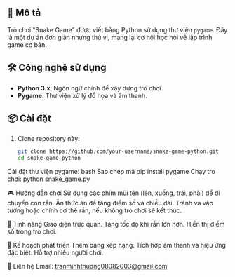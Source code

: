 
## 🚀 Mô tả
Trò chơi "Snake Game" được viết bằng Python sử dụng thư viện `pygame`. Đây là một dự án đơn giản nhưng thú vị, mang lại cơ hội học hỏi về lập trình game cơ bản.

## 🛠️ Công nghệ sử dụng
- **Python 3.x**: Ngôn ngữ chính để xây dựng trò chơi.
- **Pygame**: Thư viện xử lý đồ họa và âm thanh.

## 📦 Cài đặt
1. Clone repository này:
   ```bash
   git clone https://github.com/your-username/snake-game-python.git
   cd snake-game-python
Cài đặt thư viện pygame:
bash
Sao chép mã
pip install pygame
Chạy trò chơi:
python snake_game.py

🎮 Hướng dẫn chơi
Sử dụng các phím mũi tên (lên, xuống, trái, phải) để di chuyển con rắn.
Ăn thức ăn để tăng điểm số và chiều dài.
Tránh va vào tường hoặc chính cơ thể rắn, nếu không trò chơi sẽ kết thúc.

📖 Tính năng
Giao diện trực quan.
Tăng tốc độ khi rắn lớn hơn.
Hiển thị điểm số trong trò chơi.

🚧 Kế hoạch phát triển
Thêm bảng xếp hạng.
Tích hợp âm thanh và hiệu ứng đặc biệt.
Hỗ trợ nhiều người chơi.

💬 Liên hệ
Email: tranminhthuong08082003@gmail.com
